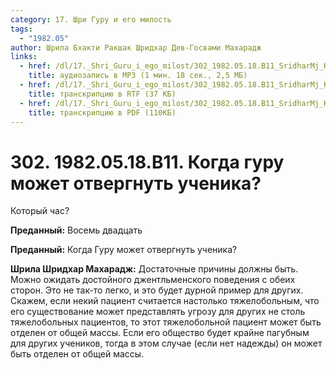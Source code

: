 ```yaml
---
category: 17. Шри Гуру и его милость
tags:
  - "1982.05"
author: Шрила Бхакти Ракшак Шридхар Дев-Госвами Махарадж
links:
  - href: /dl/17._Shri_Guru_i_ego_milost/302_1982.05.18.B11_SridharMj_Kogda_guru_mozhet_otvergnut_uchenika.mp3
    title: аудиозапись в MP3 (1 мин. 18 сек., 2,5 МБ)
  - href: /dl/17._Shri_Guru_i_ego_milost/302_1982.05.18.B11_SridharMj_Kogda_guru_mozhet_otvergnut_uchenika.rtf
    title: транскрипцию в RTF (37 КБ)
  - href: /dl/17._Shri_Guru_i_ego_milost/302_1982.05.18.B11_SridharMj_Kogda_guru_mozhet_otvergnut_uchenika.pdf
    title: транскрипцию в PDF (110КБ)
---
```


# 302. 1982.05.18.B11. Когда гуру может отвергнуть ученика?

Который час?

**Преданный:** Восемь двадцать

**Преданный:** Когда Гуру может отвергнуть ученика?

**Шрила Шридхар Махарадж:** Достаточные причины должны быть. Можно ожидать достойного джентльменского поведения с обеих сторон. Это не так-то легко, и это будет дурной пример для других. Скажем, если некий пациент считается настолько тяжелобольным, что его существование может представлять угрозу для других не столь тяжелобольных пациентов, то этот тяжелобольной пациент может быть отделен от общей массы. Если его общество будет крайне пагубным для других учеников, тогда в этом случае (если нет надежды) он может быть отделен от общей массы.


